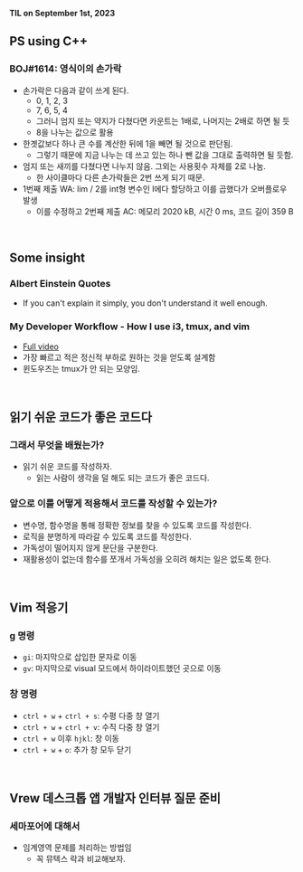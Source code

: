 **TIL on September 1st, 2023**

## PS using C++
### BOJ#1614: 영식이의 손가락
* 손가락은 다음과 같이 쓰게 된다.
  - 0, 1, 2, 3
  -    7, 6, 5, 4
  - 그러니 엄지 또는 약지가 다쳤다면 카운트는 1배로, 나머지는 2배로 하면 될 듯
  - 8을 나누는 값으로 활용
* 한곗값보다 하나 큰 수를 계산한 뒤에 1을 빼면 될 것으로 판단됨.
  - 그렇기 때문에 지금 나누는 데 쓰고 있는 하나 뺀 값을 그대로 출력하면 될 듯함.
* 엄지 또는 새끼를 다쳤다면 나누지 않음. 그외는 사용횟수 자체를 2로 나눔.
  - 한 사이클마다 다른 손가락들은 2번 쓰게 되기 때문.
* 1번째 제출 WA: lim / 2를 int형 변수인 l에다 할당하고 이를 곱했다가 오버플로우 발생
  - 이를 수정하고 2번째 제출 AC: 메모리 2020 kB, 시간 0 ms, 코드 길이 359 B

<br>

## Some insight
### Albert Einstein Quotes
* If you can't explain it simply, you don't understand it well enough.

### My Developer Workflow - How I use i3, tmux, and vim
* [Full video](https://youtu.be/bdumjiHabhQ)
* 가장 빠르고 적은 정신적 부하로 원하는 것을 얻도록 설계함
* 윈도우즈는 tmux가 안 되는 모양임.

<br>

## 읽기 쉬운 코드가 좋은 코드다
### 그래서 무엇을 배웠는가?
* 읽기 쉬운 코드를 작성하자.
  - 읽는 사람이 생각을 덜 해도 되는 코드가 좋은 코드다.

### 앞으로 이를 어떻게 적용해서 코드를 작성할 수 있는가?
* 변수명, 함수명을 통해 정확한 정보를 찾을 수 있도록 코드를 작성한다.
* 로직을 분명하게 따라갈 수 있도록 코드를 작성한다.
* 가독성이 떨어지지 않게 문단을 구분한다.
* 재활용성이 없는데 함수를 쪼개서 가독성을 오히려 해치는 일은 없도록 한다.

<br>

## Vim 적응기
### g 명령
* `gi`: 마지막으로 삽입한 문자로 이동
* `gv`: 마지막으로 visual 모드에서 하이라이트했던 곳으로 이동

### 창 명령
* `ctrl + w` + `ctrl + s`: 수평 다중 창 열기
* `ctrl + w` + `ctrl + v`: 수직 다중 창 열기
* `ctrl + w` 이후 `hjkl`: 창 이동
* `ctrl + w` + `o`: 추가 창 모두 닫기

<br>

## Vrew 데스크톱 앱 개발자 인터뷰 질문 준비
### 세마포어에 대해서
* 임계영역 문제를 처리하는 방법임
  - 꼭 뮤텍스 락과 비교해보자.
